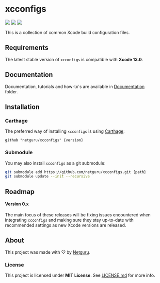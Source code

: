 # xcconfigs

![](https://img.shields.io/badge/xcode-13.0-green.svg)
[![](https://img.shields.io/github/release/netguru/xcconfigs.svg)](https://github.com/netguru/xcconfigs/releases)
[![](https://img.shields.io/github/license/netguru/xcconfigs.svg)](LICENSE.md)

This is a collection of common Xcode build configuration files.

## Requirements

The latest stable version of `xcconfigs` is compatible with **Xcode 13.0**.

## Documentation

Documentation, tutorials and how-to's are available in [Documentation](Documentation) folder.

## Installation

### Carthage

The preferred way of installing `xcconfigs` is using [Carthage](https://github.com/Carthage/Carthage):

```none
github "netguru/xcconfigs" {version}
```

### Submodule

You may also install `xcconfigs` as a git submodule:

```bash
git submodule add https://github.com/netguru/xcconfigs.git {path}
git submodule update --init --recursive
```

## Roadmap

#### Version 0.x

The main focus of these releases will be fixing issues encountered when integrating `xcconfigs` and making sure they stay up-to-date with recommended settings as new Xcode versions are released.

## About

This project was made with ♡ by [Netguru](https://netguru.com).

### License

This project is licensed under **MIT License**. See [LICENSE.md](LICENSE.md) for more info.
